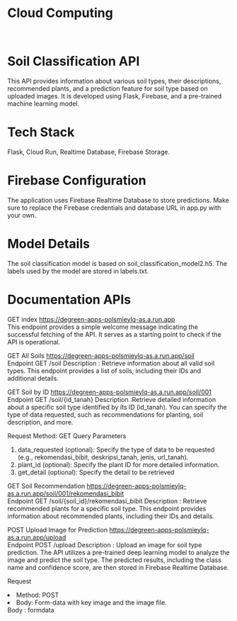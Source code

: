 # **Cloud Computing**
<br>

# **Soil Classification API**
This API provides information about various soil types, their descriptions, recommended plants, and a prediction feature for soil type based on uploaded images. It is developed using Flask, Firebase, and a pre-trained machine learning model.

# **Tech Stack**
Flask, Cloud Run, Realtime Database, Firebase Storage.

# **Firebase Configuration**
The application uses Firebase Realtime Database to store predictions. Make sure to replace the Firebase credentials and database URL in app.py with your own.

# **Model Details**
The soil classification model is based on soil_classification_model2.h5. The labels used by the model are stored in labels.txt.

# **Documentation APIs**
GET index
https://degreen-apps-polsmieylq-as.a.run.app
<br>
This endpoint provides a simple welcome message indicating the successful fetching of the API. It serves as a starting point to check if the API is operational.

GET All Soils
https://degreen-apps-polsmieylq-as.a.run.app/soil
<br>
Endpoint
GET /soil
Description : Retrieve information about all valid soil types. This endpoint provides a list of soils, including their IDs and additional details.

GET Soil by ID
https://degreen-apps-polsmieylq-as.a.run.app/soil/001
<br>
Endpoint
GET /soil/{id_tanah}
Description :Retrieve detailed information about a specific soil type identified by its ID (id_tanah). You can specify the type of data requested, such as recommendations for planting, soil description, and more.

Request
Method: GET
Query Parameters
<ol>
  <li> data_requested (optional): Specify the type of data to be requested (e.g., rekomendasi_bibit, deskripsi_tanah, jenis, url_tanah). </li>
  <li> plant_id (optional): Specify the plant ID for more detailed information. </li>
  <li> get_detail (optional): Specify the detail to be retrieved </li>
</ol>


GET Soil Recommendation
https://degreen-apps-polsmieylq-as.a.run.app/soil/001/rekomendasi_bibit
<br>
Endpoint
GET /soil/{soil_id}/rekomendasi_bibit
Description : Retrieve recommended plants for a specific soil type. This endpoint provides information about recommended plants, including their IDs and details.

POST Upload Image for Prediction
https://degreen-apps-polsmieylq-as.a.run.app/upload
<br>
Endpoint
POST /upload
Description : Upload an image for soil type prediction. The API utilizes a pre-trained deep learning model to analyze the image and predict the soil type. The predicted results, including the class name and confidence score, are then stored in Firebase Realtime Database.

Request 
<li>Method: POST</li>
<li>Body: Form-data with key image and the image file.</li>
Body : formdata
